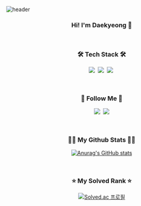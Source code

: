 ![header](https://capsule-render.vercel.app/api?type=waving&color=0:a82da8,100:da8f00&height=230&section=header&text=DaeKyeongPark&fontAlign=70&fontAlignY=40&fontSize=60&fontColor=ffffff)

<h3 align="center">Hi! I'm Daekyeong 👋</h3>
<br/>

<h3 align="center">🛠 Tech Stack 🛠</h3>
<p align="center">
  <img src="https://img.shields.io/badge/Javascript-ffb13b?style=flat-square&logo=javascript&logoColor=white"/></a>&nbsp
  <img src="https://img.shields.io/badge/Python-3766AB?style=flat-square&logo=Python&logoColor=white"/></a>&nbsp
  <img src="https://img.shields.io/badge/React-61DAFB?style=flat-square&logo=React&logoColor=white"/></a>&nbsp
</p>

<br/>

<h3 align="center">👋 Follow Me 👋</h3>
<p align="center">
  <a href="https://velog.io/@daekyeong" target="_blank"><img src="https://img.shields.io/badge/Tech%20Blog-11B48A?style=flat-square&logo=Vimeo&logoColor=white&link=https://velog.io/@daekyeong"/></a>&nbsp
  <a href="mailto:daekyeongp96@gmail.com" target="_blank"><img src="https://img.shields.io/badge/Gmail-d14836?style=flat-square&logo=Gmail&logoColor=white&link=daekyeongp96@gmail.com"/></a>
</p>

<br/>

<h3 align="center">👨‍💻 My Github Stats 👨‍💻</h3>
<div align="center">

[![Anurag's GitHub stats](https://github-readme-stats.vercel.app/api?username=daekyeongp&hide_title=true&show_icons=true&include_all_commits=true&disable_animations=true&theme=vue)](https://github.com/anuraghazra/github-readme-stats)
</div>

<br/>

<h3 align="center">⭐ My Solved Rank ⭐</h3>
<div align="center">

[![Solved.ac
프로필](http://mazassumnida.wtf/api/v2/generate_badge?boj=daekyeong)](https://solved.ac/daekyeong)
</div>

<!--
**daekyeongp/daekyeongp** is a ✨ _special_ ✨ repository because its `README.md` (this file) appears on your GitHub profile.

Here are some ideas to get you started:

- 🔭 I’m currently working on ...
- 🌱 I’m currently learning ...
- 👯 I’m looking to collaborate on ...
- 🤔 I’m looking for help with ...
- 💬 Ask me about ...
- 📫 How to reach me: ...
- 😄 Pronouns: ...
- ⚡ Fun fact: ...
-->
